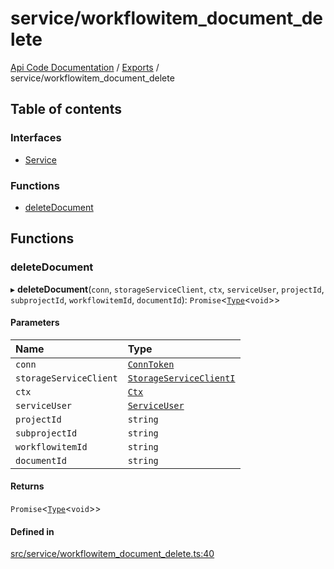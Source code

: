 # service/workflowitem\_document\_delete
[Api Code Documentation](../README.md) / [Exports](../modules.md) / service/workflowitem\_document\_delete

## Table of contents

### Interfaces

- [Service](../interfaces/service_workflowitem_document_delete.Service.md)

### Functions

- [deleteDocument](service_workflowitem_document_delete.md#deletedocument)

## Functions

### deleteDocument

▸ **deleteDocument**(`conn`, `storageServiceClient`, `ctx`, `serviceUser`, `projectId`, `subprojectId`, `workflowitemId`, `documentId`): `Promise`\<[`Type`](result.md#type)\<`void`\>\>

#### Parameters

| Name | Type |
| :------ | :------ |
| `conn` | [`ConnToken`](service_conn.md#conntoken) |
| `storageServiceClient` | [`StorageServiceClientI`](../interfaces/service_Client_storage_service_h.StorageServiceClientI.md) |
| `ctx` | [`Ctx`](../interfaces/lib_ctx.Ctx.md) |
| `serviceUser` | [`ServiceUser`](../interfaces/service_domain_organization_service_user.ServiceUser.md) |
| `projectId` | `string` |
| `subprojectId` | `string` |
| `workflowitemId` | `string` |
| `documentId` | `string` |

#### Returns

`Promise`\<[`Type`](result.md#type)\<`void`\>\>

#### Defined in

[src/service/workflowitem_document_delete.ts:40](https://github.com/openkfw/TruBudget/blob/c993c60c/api/src/service/workflowitem_document_delete.ts#L40)
